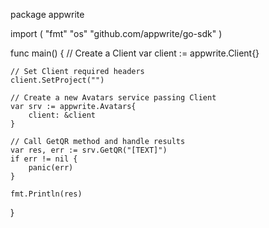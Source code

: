 package appwrite

import (
    "fmt"
    "os"
    "github.com/appwrite/go-sdk"
)

func main() {
    // Create a Client
    var client := appwrite.Client{}

    // Set Client required headers
    client.SetProject("")

    // Create a new Avatars service passing Client
    var srv := appwrite.Avatars{
        client: &client
    }

    // Call GetQR method and handle results
    var res, err := srv.GetQR("[TEXT]")
    if err != nil {
        panic(err)
    }

    fmt.Println(res)
}